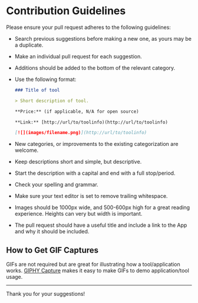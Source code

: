 # Contribution Guidelines

Please ensure your pull request adheres to the following guidelines:

- Search previous suggestions before making a new one, as yours may be a duplicate.
- Make an individual pull request for each suggestion.
- Additions should be added to the bottom of the relevant category.
- Use the following format: 
  
  ```markdown
  ### Title of tool

  > Short description of tool.

  **Price:** (if applicable, N/A for open source)
  
  **Link:** [http://url/to/toolinfo)(http://url/to/toolinfo)

  [![](images/filename.png)](http://url/to/toolinfo)
  ```
  
- New categories, or improvements to the existing categorization are welcome.
- Keep descriptions short and simple, but descriptive.
- Start the description with a capital and end with a full stop/period.
- Check your spelling and grammar.
- Make sure your text editor is set to remove trailing whitespace.
- Images should be 1000px wide, and 500-600px high for a great reading experience. Heights can very but width is important.
- The pull request should have a useful title and include a link to the App and why it should be included.

## How to Get GIF Captures

GIFs are not required but are great for illustrating how a tool/application works. [GIPHY Capture](https://itunes.apple.com/us/app/giphy-capture-the-gif-maker/id668208984?mt=12) makes it easy to make GIFs to demo application/tool usage.

---

Thank you for your suggestions!
